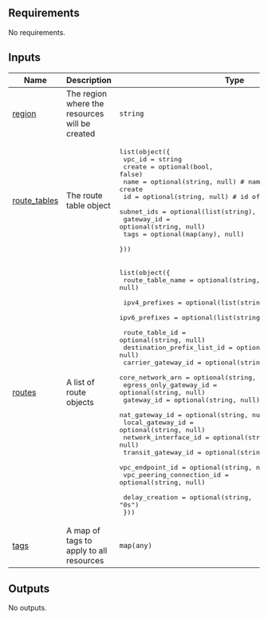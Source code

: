 

<!-- BEGIN_TF_DOCS -->
## Requirements

No requirements.

## Inputs

| Name | Description | Type | Default | Required |
|------|-------------|------|---------|:--------:|
| <a name="input_region"></a> [region](#input\_region) | The region where the resources will be created | `string` | n/a | yes |
| <a name="input_route_tables"></a> [route\_tables](#input\_route\_tables) | The route table object | <pre>list(object({<br>    vpc_id     = string<br>    create     = optional(bool, false)<br>    name       = optional(string, null) # name of the route table to create<br>    id         = optional(string, null) # id of existing route table<br>    subnet_ids = optional(list(string), [])<br>    gateway_id = optional(string, null)<br>    tags       = optional(map(any), null)<br>  }))</pre> | `[]` | no |
| <a name="input_routes"></a> [routes](#input\_routes) | A list of route objects | <pre>list(object({<br>    route_table_name = optional(string, null)<br><br>    ipv4_prefixes = optional(list(string), [])<br>    ipv6_prefixes = optional(list(string), [])<br><br>    route_table_id             = optional(string, null)<br>    destination_prefix_list_id = optional(string, null)<br>    carrier_gateway_id         = optional(string, null)<br>    core_network_arn           = optional(string, null)<br>    egress_only_gateway_id     = optional(string, null)<br>    gateway_id                 = optional(string, null)<br>    nat_gateway_id             = optional(string, null)<br>    local_gateway_id           = optional(string, null)<br>    network_interface_id       = optional(string, null)<br>    transit_gateway_id         = optional(string, null)<br>    vpc_endpoint_id            = optional(string, null)<br>    vpc_peering_connection_id  = optional(string, null)<br><br>    delay_creation = optional(string, "0s")<br>  }))</pre> | `[]` | no |
| <a name="input_tags"></a> [tags](#input\_tags) | A map of tags to apply to all resources | `map(any)` | `{}` | no |

## Outputs

No outputs.
<!-- END_TF_DOCS -->

